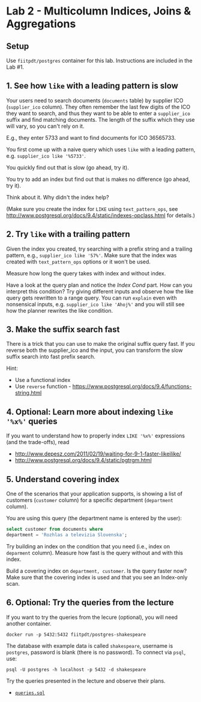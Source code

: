 # Lab 2 - Multicolumn Indices, Joins & Aggregations

## Setup

Use `fiitpdt/postgres` container for this lab. Instructions are included in the Lab #1.

## 1. See how `like` with a leading pattern is slow

Your users need to search documents (`documents` table) by supplier ICO (`supplier_ico` column).
They often remember the last few digits of the ICO they want to search, and thus
they want to be able to enter a `supplier_ico` suffix and find matching
documents. The length of the suffix which they use will vary, so you can't rely on it.

E.g., they enter 5733 and want to find documents for ICO 36565733.

You first come up with a naive query which uses `like` with a leading pattern, e.g. `supplier_ico like '%5733'`.

You quickly find out that is slow (go ahead, try it).

You try to add an index but find out that is makes no difference (go ahead, try it).

Think about it. Why didn't the index help?

(Make sure you create the index for `LIKE` using `text_pattern_ops`, see http://www.postgresql.org/docs/9.4/static/indexes-opclass.html for details.)


## 2. Try `like` with a trailing pattern

Given the index you created, try searching with a prefix string and a trailing pattern, e.g., `supplier_ico like '57%'`.
Make sure that the index was created with `text_pattern_ops` options or it won't be used.

Measure how long the query takes with index and without index.

Have a look at the query plan and notice the *Index Cond* part. How can you
interpret this condition? Try giving different inputs and observe how the like
query gets rewritten to a range query. You can run `explain` even with
nonsensical inputs, e.g. `supplier_ico like 'Ahoj%'` and you will still see how
the planner rewrites the like condition.

## 3. Make the suffix search fast

There is a trick that you can use to make the original suffix query fast. If
you reverse both the supplier_ico and the input, you can transform the slow
suffix search into fast prefix search.

Hint:
- Use a functional index
- Use `reverse` function - https://www.postgresql.org/docs/9.4/functions-string.html

## 4. Optional: Learn more about indexing `like '%x%'` queries

If you want to understand how to properly index `LIKE '%x%'` expressions (and the trade-offs), read

- http://www.depesz.com/2011/02/19/waiting-for-9-1-faster-likeilike/
- http://www.postgresql.org/docs/9.4/static/pgtrgm.html

## 5. Understand covering index

One of the scenarios that your application supports, is showing a list of
customers (`customer` column) for a specific department (`department` column).

You are using this query (the department name is entered by the user):

```sql
select customer from documents where
department = 'Rozhlas a televizia Slovenska';
```

Try building an index on the condition that you need (i.e., index on `deparment` column). Measure how fast is the query without and with this index.

Build a covering index on `department, customer`. Is the query faster now?
Make sure that the covering index is used and that you see an Index-only scan.

## 6. Optional: Try the queries from the lecture

If you want to try the queries from the lecure (optional), you will need another container.

```
docker run -p 5432:5432 fiitpdt/postgres-shakespeare
```

The database with example data is called `shakespeare`, username is `postgres`, password is blank (there is no password). To connect via `psql`, use:

```
psql -U postgres -h localhost -p 5432 -d shakespeare
```

Try the queries presented in the lecture and observe their plans.

- [`queries.sql`](queries.sql)
